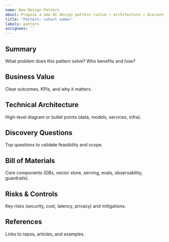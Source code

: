 ```yaml
---
name: New Design Pattern
about: Propose a new AI design pattern (value → architecture → discovery → BoM → risks)
title: "Pattern: <short name>"
labels: pattern
assignees: ''
---
```


## Summary
What problem does this pattern solve? Who benefits and how?

## Business Value
Clear outcomes, KPIs, and why it matters.

## Technical Architecture
High-level diagram or bullet points (data, models, services, infra).

## Discovery Questions
Top questions to validate feasibility and scope.

## Bill of Materials
Core components (DBs, vector store, serving, evals, observability, guardrails).

## Risks & Controls
Key risks (security, cost, latency, privacy) and mitigations.

## References
Links to repos, articles, and examples.

